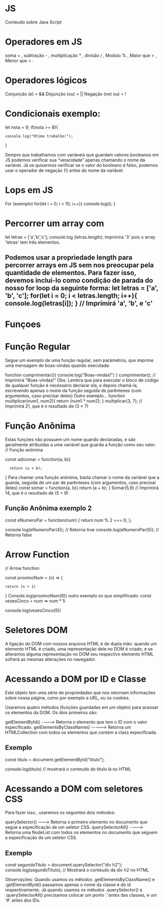 # JS
Conteudo sobre Java Script

# Operadores em JS
soma + , subtração - , multiplicação * , divisão / ,
Modulo % , Maior que > , Menor que < .
# Operadores lógicos
Conjunção (e) = &&
Disjunção (ou) = ||
Negação (not ou) = !

# Condicionais exemplo:
let nota = 9;
if(nota >= 8){

    console.log("Ótimo trabalho!");
}


Sempre que trabalhamos com variáveis que guardam valores booleanos em JS podemos verificar sua “veracidade” apenas chamando o nome da variável. Já se quisermos verificar se o valor do booleano é falso, podemos usar o operador de negação (!) antes do nome da variável:

# Lops em JS
For (exemplo)
for(let i = 0; i < 10; i++){
    console.log(i);
}

# Percorrer um array com 
let letras = ['a','b','c'];
console.log (letras.length);
Imprimira '3' pois o array 'letras' tem três elementos.

Podemos usar a propriedade length para percorrer arrays em JS sem nos preocupar pela quantidade de elementos. Para fazer isso, devemos inclui-lo como condição de parada do nosso for loop da seguinte forma:
let letras = ['a', 'b', 'c'];
for(let i = 0; i < letras.length; i++){
    console.log(letras[i]);
}
// Imprimirá 'a', 'b', e 'c'
-------------------------------------------------------------------------------------------------
# Funçoes
# Função Regular
Segue um exemplo de uma função regular, sem parâmetros, que imprime uma mensagem de boas-vindas quando executada:


function cumprimentar(){
    console.log("Boas-vindas!")
}
cumprimentar();
// Imprimirá "Boas-vindas!"
Obs. Lembra que para executar o bloco de código de qualquer função é necessário declarar ela, e depois chamá-la, escrevendo apenas o nome da função seguida de parênteses (com argumentos, caso precisar deles)
Outro exemplo...
function multiplicar(num1, num2){
    return (num1 * num2);
}
multiplicar(3, 7);
// Imprimirá 21, que é o resultado de (3 * 7)

# Função Anônima
Estas funções não possuem um nome quando declaradas, e são geralmente atribuídas a uma variável que guarda a função como seu valor.
// Função anônima

const adicionar = function(a, b){

      return (a + b);
}
Para chamar uma função anônima, basta chamar o nome da variável que a guarda, seguida de um par de parênteses (com argumentos, caso precisar deles)
const somar = function(a, b){
    return (a + b);
}
Somar(5,9)
// Imprimirá 14, que é o resultado de (5 + 9)

## Função Anônima exemplo 2
const eNumeroPar = function(num) {
  return num % 2 === 0;
};

console.log(eNumeroPar(4)); // Retorna true
console.log(eNumeroPar(5)); // Retorna false


# Arrow Function

// Arrow function

const proximoNum = (n) => {

    return (n + 1)

}
Console.log(proximoNum(6))
outro exemplo so que simplificado:
const vezesCinco = num => num * 5

console.log(vezesCinco(5))

# Seletores DOM
A ligação do DOM com nossos arquivos HTML é de dupla mão: quando um elemento HTML é criado, uma representação dele no DOM é criado, e se alteramos alguma representação no DOM seu respectivo elemento HTML sofrerá as mesmas alterações no navegador.

# Acessando a DOM por ID e Classe
Este objeto tem uma série de propriedades que nos retornam informações sobre nossa página, como por exemplo a URL, ou os cookies.

Usaremos quatro métodos (funções guardadas em um objeto) para acessar os elementos da DOM. Os dois primeiros são:

getElementById() ----> Retorna o elemento que tem o ID com o valor especificado.
getElementsByClassName() -----> Retorna um HTMLCollection com todos os elementos que contem a class especificada.

## Exemplo
const titulo = document.getElementById("titulo");

console.log(titulo) // mostrará o conteudo do titulo lá no HTML

# Acessando a DOM com seletores CSS
Para fazer isso , usaremos os seguintes dois métodos:

querySelector() ---> Retorna o primeiro elemento no documento que segue  a especificação de um seletor CSS.
querySelectorAll() ----> Retorna uma NodeList com todos os elementos no documento que seguem a especificação de um seletor CSS.

## Exemplo
const segundoTitulo = document.querySelector("div h2");
console.log(segundoTitulo); // Mostrará o conteudo da div h2 no HTML

Observações:
Quando usamos os métodos .getElementsByClassName() e .getElementById() passamos apenas
o nome da classe e do id respectivamente. Já quando usamos os métodos .querySelector() e .querySelectorAll() precisamos colocar um ponto '.'antes das classes, e um '#' antes dos IDs.

